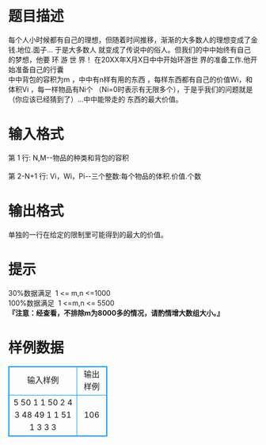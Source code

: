 # 

 
 # 题目描述 
每个人小时候都有自己的理想，但随着时间推移，渐渐的大多数人的理想变成了金钱.地位.面子...&nbsp;于是大多数人&nbsp;就变成了传说中的俗人。但我们的中中始终有自己的梦想，他要&nbsp;环&nbsp;游&nbsp;世&nbsp;界！&nbsp;在20XX年X月X日中中开始环游世&nbsp;界的准备工作.他开始准备自己的行囊<BR>中中背包的容积为m&nbsp;，中中有n样有用的东西&nbsp;，每样东西都有自己的价值Wi，和体积Vi&nbsp;，每一样物品有Ni个&nbsp;（Ni=0时表示有无限多个），于是乎我们的问题就是（你应该已经猜到了）...中中能带走的&nbsp;东西的最大价值。 

 
 # 输入格式 
第&nbsp;1&nbsp;行:&nbsp;N,M--物品的种类和背包的容积&nbsp;<BR><BR>第&nbsp;2-N+1&nbsp;行:&nbsp;Vi，Wi，Pi--三个整数:每个物品的体积.价值.个数 

 
 # 输出格式 
单独的一行在给定的限制里可能得到的最大的价值。<BR> 

 
 # 提示 
30%数据满足&nbsp;&nbsp;1&nbsp;&lt;=&nbsp;m,n&nbsp;&lt;=1000<BR>100%数据满足&nbsp;&nbsp;1&nbsp;&lt;=m,n&nbsp;&lt;=&nbsp;5500<BR><B>『注意：经查看，不排除m为8000多的情况，请酌情增大数组大小。』</B> 
# 样例数据
<style>
        table,table tr th, table tr td { border:1px solid #0094ff; }
        table { width: 200px; min-height: 25px; line-height: 25px; text-align: center; border-collapse: collapse;}   
    </style>
<table>
	<tr>
		<td>输入样例</td>
		<td>输出样例</td>
	</tr>
<tr><td>5 50 
1 1 50
2 4 3
48 49 1
1 51 1
3 3 3</td><td>106</td></tr></table>
